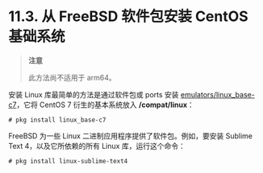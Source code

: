 # 11.3. 从 FreeBSD 软件包安装 CentOS 基础系统

>
> **注意**
>
>此方法尚不适用于 arm64。

安装 Linux 库最简单的方法是通过软件包或 ports 安装 [emulators/linux_base-c7](https://cgit.freebsd.org/ports/tree/emulators/linux_base-c7/pkg-descr)，它将 CentOS 7 衍生的基本系统放入 **/compat/linux**：

```
# pkg install linux_base-c7
```

FreeBSD 为一些 Linux 二进制应用程序提供了软件包。例如，要安装 Sublime Text 4，以及它所依赖的所有 Linux 库，运行这个命令：

```
# pkg install linux-sublime-text4
```
